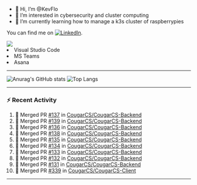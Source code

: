- 👋 Hi, I’m @KevFlo
- 👀 I’m interested in cybersecurity and cluster computing
- 🌱 I’m currently learning how to manage a k3s cluster of raspberrypies


You can find me on [![LinkedIn][3.2]][3].

<!-- Icons -->

[3.2]: https://i.imgur.com/IwuydvD.png (LinkedIn icon without padding)

<!-- Links to your social media accounts -->

[3]: https://www.linkedin.com/in/flores-kevin/


<a>
    <img src="https://img.shields.io/badge/-Commonly%20Used%20Tools-lightgrey ">
    <li>Visual Studio Code</li> <li>MS Teams</li> <li>Asana</li>
</a>



---

![Anurag's GitHub stats](https://github-readme-stats-kevflo.vercel.app/api?username=KevFlo&count_private=true&hide=stars&show_icons=true&theme=nord)
![Top Langs](https://github-readme-stats-kevflo.vercel.app/api/top-langs/?username=KevFlo&langs_count=5&show_icons=true&theme=nord)

---

### :zap: Recent Activity

<!--START_SECTION:activity-->
1. 🎉 Merged PR [#137](https://github.com/CougarCS/CougarCS-Backend/pull/137) in [CougarCS/CougarCS-Backend](https://github.com/CougarCS/CougarCS-Backend)
2. 🎉 Merged PR [#139](https://github.com/CougarCS/CougarCS-Backend/pull/139) in [CougarCS/CougarCS-Backend](https://github.com/CougarCS/CougarCS-Backend)
3. 🎉 Merged PR [#136](https://github.com/CougarCS/CougarCS-Backend/pull/136) in [CougarCS/CougarCS-Backend](https://github.com/CougarCS/CougarCS-Backend)
4. 🎉 Merged PR [#138](https://github.com/CougarCS/CougarCS-Backend/pull/138) in [CougarCS/CougarCS-Backend](https://github.com/CougarCS/CougarCS-Backend)
5. 🎉 Merged PR [#135](https://github.com/CougarCS/CougarCS-Backend/pull/135) in [CougarCS/CougarCS-Backend](https://github.com/CougarCS/CougarCS-Backend)
6. 🎉 Merged PR [#134](https://github.com/CougarCS/CougarCS-Backend/pull/134) in [CougarCS/CougarCS-Backend](https://github.com/CougarCS/CougarCS-Backend)
7. 🎉 Merged PR [#133](https://github.com/CougarCS/CougarCS-Backend/pull/133) in [CougarCS/CougarCS-Backend](https://github.com/CougarCS/CougarCS-Backend)
8. 🎉 Merged PR [#132](https://github.com/CougarCS/CougarCS-Backend/pull/132) in [CougarCS/CougarCS-Backend](https://github.com/CougarCS/CougarCS-Backend)
9. 🎉 Merged PR [#131](https://github.com/CougarCS/CougarCS-Backend/pull/131) in [CougarCS/CougarCS-Backend](https://github.com/CougarCS/CougarCS-Backend)
10. 🎉 Merged PR [#339](https://github.com/CougarCS/CougarCS-Client/pull/339) in [CougarCS/CougarCS-Client](https://github.com/CougarCS/CougarCS-Client)
<!--END_SECTION:activity-->

---
<!---
KevFlo/KevFlo is a ✨ special ✨ repository because its `README.md` (this file) appears on your GitHub profile.
You can click the Preview link to take a look at your changes.
--->
